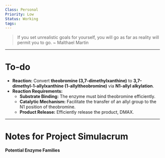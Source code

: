 ```yaml
---
Class: Personal
Priority: Low
Status: Working
tags: 
---
```

> If you set unrealistic goals for yourself, you will go as far as reality will permit you to go.
> ~ Malthael Martin

---
# To-do
- **Reaction:** Convert **theobromine (3,7-dimethylxanthine)** to **3,7-dimethyl-1-allylxanthine (1-allyltheobromine)** via **N1-allyl alkylation**.
- **Reaction Requirements:**
    - **Substrate Binding:** The enzyme must bind theobromine efficiently.
    - **Catalytic Mechanism:** Facilitate the transfer of an allyl group to the N1 position of theobromine.
    - **Product Release:** Efficiently release the product, DMAX.
---
# Notes for Project Simulacrum
**Potential Enzyme Families**


